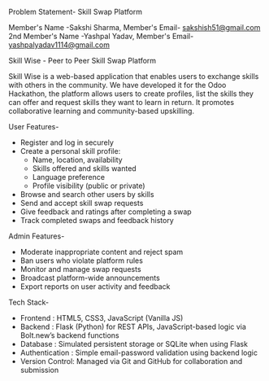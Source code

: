 Problem Statement- Skill Swap Platform

Member's Name -Sakshi Sharma, Member's Email- sakshish51@gmail.com                      2nd Member's Name -Yashpal Yadav,                                                                                Member's Email- yashpalyadav1114@gmail.com
                                                                                                                                                                           
Skill Wise - Peer to Peer Skill Swap Platform

Skill Wise is a web-based application that enables users to exchange skills with others in the community. 
We have developed it for the Odoo Hackathon, the platform allows users to create profiles, list the skills they can offer and request skills they want to learn in return. 
It promotes collaborative learning and community-based upskilling.


User Features-
- Register and log in securely
- Create a personal skill profile:
  - Name, location, availability
  - Skills offered and skills wanted
  - Language preference
  - Profile visibility (public or private)
- Browse and search other users by skills
- Send and accept skill swap requests
- Give feedback and ratings after completing a swap
- Track completed swaps and feedback history

Admin Features-
- Moderate inappropriate content and reject spam
- Ban users who violate platform rules
- Monitor and manage swap requests
- Broadcast platform-wide announcements
- Export reports on user activity and feedback

Tech Stack-
- Frontend       : HTML5, CSS3, JavaScript (Vanilla JS)
- Backend        : Flask (Python) for REST APIs, JavaScript-based logic via Bolt.new’s backend functions
- Database       : Simulated persistent storage or SQLite when using Flask
- Authentication : Simple email-password validation using backend logic
- Version Control: Managed via Git and GitHub for collaboration and submission

